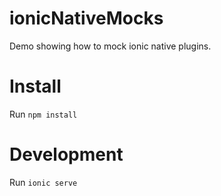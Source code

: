 # ionicNativeMocks

Demo showing how to mock ionic native plugins.

# Install

Run  `npm install`

# Development

Run `ionic serve`
